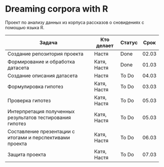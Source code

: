 # Dreaming corpora with R
Проект по анализу данных из корпуса рассказов о сновидениях с помощью языка R.

|Задача | Кто делает | Статус | Срок |
| ---- | ---- | ---- | ---- |
| Создание репозитория проекта | Настя | Done | 02.03 |
| Формирование и обработка датасета | Катя, Настя | Done | 01.03 |
| Создание описания датасета | Настя | To Do | 04.03 |
| Формулировка гипотез | Катя, Настя | To Do | 03.03 |
| Проверка гипотез | Катя, Настя | To Do | 05.03 |
| Интерпретация полученных результатов тестирования гипотез | Катя, Настя | To Do | 05.03 |
| Составление презентации с итогами и перспективами проекта | Катя, Настя | To Do | 06.03 |
| Защита проекта | Катя, Настя | To Do | 07.03 |
